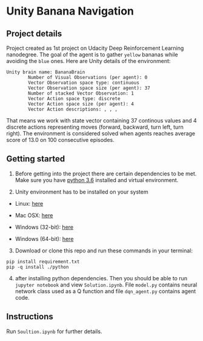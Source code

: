 # Unity Banana Navigation



## Project details

Project created as 1st project on Udacity Deep Reinforcement Learning nanodegree. The goal of the agent is to gather `yellow` bananas while avoiding the `blue` ones. Here are Unity details of the environment:

```
Unity brain name: BananaBrain
        Number of Visual Observations (per agent): 0
        Vector Observation space type: continuous
        Vector Observation space size (per agent): 37
        Number of stacked Vector Observation: 1
        Vector Action space type: discrete
        Vector Action space size (per agent): 4
        Vector Action descriptions: , , , 
```

That means we work with state vector containing 37 continous values and 4 discrete actions representing moves (forward, backward, turn left, turn right). The environment is considered solved when agents reaches average score of 13.0 on 100 consecutive episodes.

## Getting started

1. Before getting into the project there are certain dependencies to be met. Make sure you have [python 3.6]( https://www.python.org/downloads/release/python-3610/) installed and virtual environment.

2. Unity environment has to be installed on your system 

  - Linux: [here]( https://s3-us-west-1.amazonaws.com/udacity-drlnd/P1/Banana/Banana_Linux.zip)

  - Mac OSX: [here]( https://s3-us-west-1.amazonaws.com/udacity-drlnd/P1/Banana/Banana.app.zip)

  - Windows (32-bit): [here]( https://s3-us-west-1.amazonaws.com/udacity-drlnd/P1/Banana/Banana_Windows_x86.zip)

  - Windows (64-bit): [here]( https://s3-us-west-1.amazonaws.com/udacity-drlnd/P1/Banana/Banana_Windows_x86_64.zip )

3. Download or clone this repo and run these commands in your terminal:

```
pip install requirement.txt
pip -q install ./python
```

4. after installing python dependencies. Then you should be able to run `jupyter notebook` and view `Solution.ipynb`. File `model.py` contains neural network class used as a Q function and file `dqn_agent.py` contains agent code.

## Instructions

Run `Soultion.ipynb` for further details.
